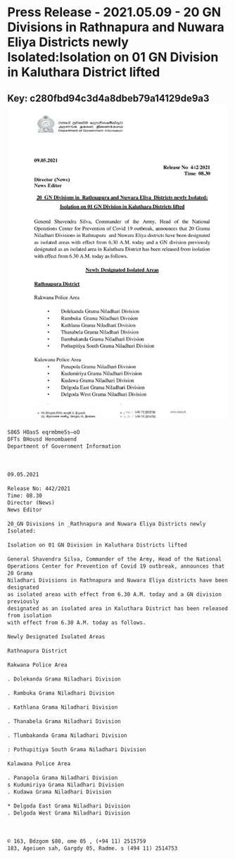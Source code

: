 # Press Release - 2021.05.09 - 20 GN Divisions in Rathnapura and Nuwara Eliya Districts newly Isolated:Isolation on 01 GN Division in Kaluthara District lifted 
Key: c280fbd94c3d4a8dbeb79a14129de9a3 
![img](img/c280fbd94c3d4a8dbeb79a14129de9a3.jpg)
---
```
S865 HOasS eqrmbmeSs—oO
DFTs BHousd Henombaend
Department of Government Information

 

09.05.2021

Release No: 442/2021
Time: 08.30
Director (News)
News Editor

20_GN Divisions in _Rathnapura and Nuwara Eliya Districts newly Isolated:

Isolation on 01 GN Division in Kaluthara Districts lifted

General Shavendra Silva, Commander of the Army, Head of the National
Operations Center for Prevention of Covid 19 outbreak, announces that 20 Grama
Niladhari Divisions in Rathnapura and Nuwara Eliya districts have been designated
as isolated areas with effect from 6.30 A.M. today and a GN division previously
designated as an isolated area in Kaluthara District has been released from isolation
with effect from 6.30 A.M. today as follows.

Newly Designated Isolated Areas

Rathnapura District

Rakwana Police Area

. Dolekanda Grama Niladhari Division

. Rambuka Grama Niladhari Division

. Kathlana Grama Niladhari Division

. Thanabela Grama Niladhari Division

. Tlumbakanda Grama Niladhari Division

: Pothupitiya South Grama Niladhari Division

Kalawana Police Area

. Panapola Grama Niladhari Division
s Kudumiriya Grama Niladhari Division
. Kudawa Grama Niladhari Division

* Delgoda East Grama Niladhari Division
. Delgoda West Grama Niladhari Division

  

© 163, Bdzgom $80, ome 05 , (+94 11) 2515759
183, Ageiuen sah, Gargdy 05, Radme. s (494 11) 2514753

```
